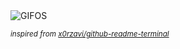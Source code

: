 <div align="justify">
<picture>
    <source media="(prefers-color-scheme: dark)" srcset="https://i.ibb.co/vC7nX0Xv/output-gif.gif">
    <source media="(prefers-color-scheme: light)" srcset="https://i.ibb.co/vC7nX0Xv/output-gif.gif">
    <img alt="GIFOS" src="https://i.ibb.co/vC7nX0Xv/output-gif.gif">
</picture>

<sub><i>inspired from [x0rzavi/github-readme-terminal](https://github.com/x0rzavi/github-readme-terminal)</i></sub>

</div>

<!-- Image deletion URL: https://ibb.co/ZRnD2q21/8241786421e971c2d228676f223a47fc -->